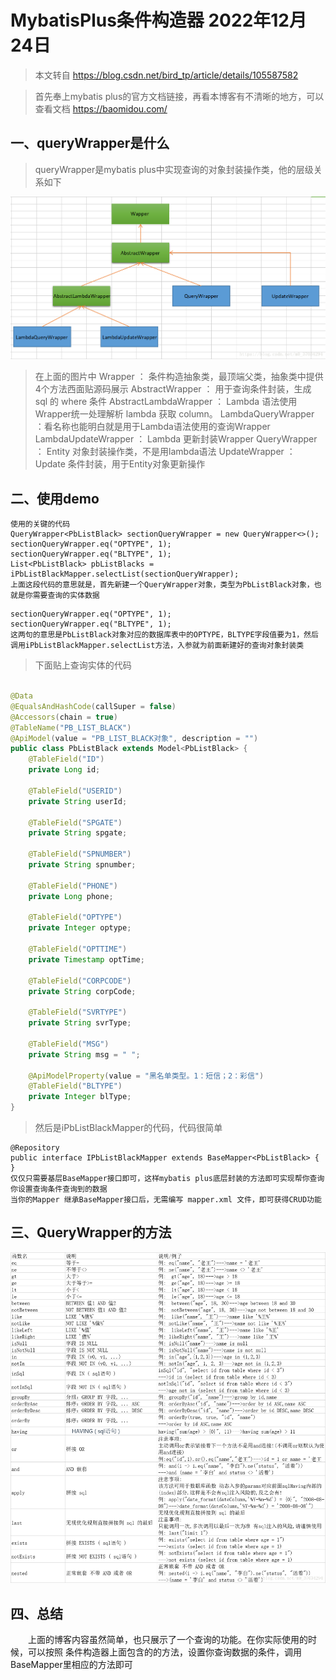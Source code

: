 # MybatisPlus条件构造器  2022年12月24日

> 本文转自 https://blog.csdn.net/bird_tp/article/details/105587582

> 首先奉上mybatis plus的官方文档链接，再看本博客有不清晰的地方，可以查看文档 https://baomidou.com/

## 一、queryWrapper是什么

> queryWrapper是mybatis plus中实现查询的对象封装操作类，他的层级关系如下

![](../static/img/mybatis-01.png)

> 在上面的图片中
> Wrapper ： 条件构造抽象类，最顶端父类，抽象类中提供4个方法西面贴源码展示
> AbstractWrapper ： 用于查询条件封装，生成 sql 的 where 条件
> AbstractLambdaWrapper ： Lambda 语法使用 Wrapper统一处理解析 lambda 获取 column。
> LambdaQueryWrapper ：看名称也能明白就是用于Lambda语法使用的查询Wrapper
> LambdaUpdateWrapper ： Lambda 更新封装Wrapper
> QueryWrapper ： Entity 对象封装操作类，不是用lambda语法
> UpdateWrapper ： Update 条件封装，用于Entity对象更新操作

## 二、使用demo

```
使用的关键的代码
QueryWrapper<PbListBlack> sectionQueryWrapper = new QueryWrapper<>();
sectionQueryWrapper.eq("OPTYPE", 1);
sectionQueryWrapper.eq("BLTYPE", 1);
List<PbListBlack> pbListBlacks = iPbListBlackMapper.selectList(sectionQueryWrapper);
上面这段代码的意思就是，首先新建一个QueryWrapper对象，类型为PbListBlack对象，也就是你需要查询的实体数据
```

```
sectionQueryWrapper.eq("OPTYPE", 1);
sectionQueryWrapper.eq("BLTYPE", 1);
这两句的意思是PbListBlack对象对应的数据库表中的OPTYPE，BLTYPE字段值要为1，然后调用iPbListBlackMapper.selectList方法，入参就为前面新建好的查询对象封装类
```

> 下面贴上查询实体的代码

```java

@Data
@EqualsAndHashCode(callSuper = false)
@Accessors(chain = true)
@TableName("PB_LIST_BLACK")
@ApiModel(value = "PB_LIST_BLACK对象", description = "")
public class PbListBlack extends Model<PbListBlack> {
    @TableField("ID")
    private Long id;

    @TableField("USERID")
    private String userId;

    @TableField("SPGATE")
    private String spgate;

    @TableField("SPNUMBER")
    private String spnumber;

    @TableField("PHONE")
    private Long phone;

    @TableField("OPTYPE")
    private Integer optype;

    @TableField("OPTTIME")
    private Timestamp optTime;

    @TableField("CORPCODE")
    private String corpCode;

    @TableField("SVRTYPE")
    private String svrType;

    @TableField("MSG")
    private String msg = " ";

    @ApiModelProperty(value = "黑名单类型。1：短信；2：彩信")
    @TableField("BLTYPE")
    private Integer blType;
}
```

> 然后是iPbListBlackMapper的代码，代码很简单

```
@Repository
public interface IPbListBlackMapper extends BaseMapper<PbListBlack> {
}
仅仅只需要基层BaseMapper接口即可，这样mybatis plus底层封装的方法即可实现帮你查询你设置查询条件查询到的数据
当你的Mapper 继承BaseMapper接口后，无需编写 mapper.xml 文件，即可获得CRUD功能
```

## 三、QueryWrapper的方法

![](../static/img/mybatis-02.png)

## 四、总结

&emsp;&emsp;上面的博客内容虽然简单，也只展示了一个查询的功能。在你实际使用的时候，可以按照 条件构造器上面包含的的方法，设置你查询数据的条件，调用BaseMapper里相应的方法即可